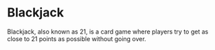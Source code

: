 # Blackjack

Blackjack, also known as 21, is a card game
where players try to get as close to 21 points
as possible without going over.
